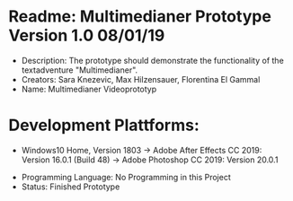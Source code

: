 # Readme: Multimedianer Prototype Version 1.0 08/01/19

- Description: The prototype should demonstrate the functionality of the textadventure "Multimedianer".
- Creators: Sara Knezevic, Max Hilzensauer, Florentina El Gammal
- Name: Multimedianer Videoprototyp
# Development Plattforms:
+ Windows10 Home, Version 1803
-> Adobe After Effects CC 2019: Version 16.0.1 (Build 48)
-> Adobe Photoshop CC 2019: Version 20.0.1
- Programming Language: No Programming in this Project
- Status: Finished Prototype
